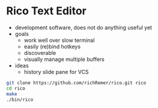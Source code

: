Rico Text Editor
================

 * development software, does not do anything useful yet
 * goals
   * work well over slow terminal
   * easily (re)bind hotkeys
   * discoverable
   * visually manage multiple buffers
 * ideas
   * history slide pane for VCS

```sh
git clone https://github.com/richRemer/rico.git rico
cd rico
make
./bin/rico
```
